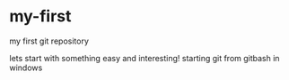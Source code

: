 # my-first
my first git repository 

lets start with something easy and interesting!
starting git from gitbash in windows 
